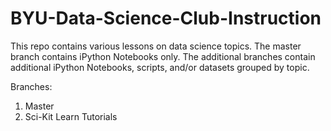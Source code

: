 # BYU-Data-Science-Club-Instruction
This repo contains various lessons on data science topics. The master branch contains iPython Notebooks only. The additional branches contain additional iPython Notebooks, scripts, and/or datasets grouped by topic.

Branches:
1. Master
2. Sci-Kit Learn Tutorials
